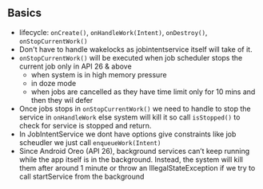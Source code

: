 Basics
------

* lifecycle: `onCreate()`, `onHandleWork(Intent)`, `onDestroy()`, `onStopCurrentWork()`
* Don't have to handle wakelocks as jobintentservice itself will take of it. 
* `onStopCurrentWork()` will be executed when job scheduler stops the current job only in API 26 & above
  * when system is in high memory pressure
  * in doze mode
  * when jobs are cancelled as they have time limit only for 10 mins and then they wil defer
* Once jobs stops in `onStopCurrentWork()` we need to handle to stop the service in `onHandleWork` else system will kill it so call
  `isStopped()` to check for service is stopped and return. 
* In JobIntentService we dont have options give constraints like job scheudler we just call `enqueueWork(Intent)`
* Since Android Oreo (API 26), background services can’t keep running while the app itself is in the background. Instead, the system will kill them after around 1 minute or throw an IllegalStateException if we try to call startService from the background
